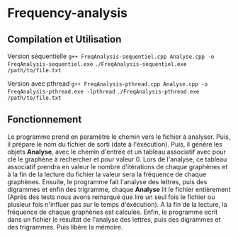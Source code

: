 # Frequency-analysis

## Compilation et Utilisation

Version séquentielle
```g++ FreqAnalysis-sequentiel.cpp Analyse.cpp -o FreqAnalysis-sequentiel.exe```
```./FreqAnalysis-sequentiel.exe /path/to/file.txt```

Version avec pthread
```g++ FreqAnalysis-pthread.cpp Analyse.cpp -o FreqAnalysis-pthread.exe -lpthread```
```./FreqAnalysis-pthread.exe /path/to/file.txt```


## Fonctionnement

Le programme prend en paramètre le chemin vers le fichier à analyser. Puis, il prépare le nom du fichier de sorti (date à l'éxécution). Puis, il génère les objets **Analyse**, avec le chemin d'entrée et un tableau associatif avec pour clé le graphène à rechercher et pour valeur 0. Lors de l'analyse, ce tableau associatif prendra en valeur le nombre d'itérations de chaque graphènes et à la fin de la lecture du fichier la valeur sera la fréquence de chaque graphènes.
Ensuite, le programme fait l'analyse des lettres, puis des digrammes et enfin des trigramme, chaque **Analyse** lit le fichier entièrement (Après des tests nous avons remarqué que lire un seul fois le fichier ou plusieur fois n'influer pas sur le temps d'éxécution). A la fin de la lecture, la fréquence de chaque graphènes est calculée.
Enfin, le programme ecrit dans un fichier le résultat de l'analyse des lettres, puis des digrammes et des trigrammes. Puis libère la mémoire.